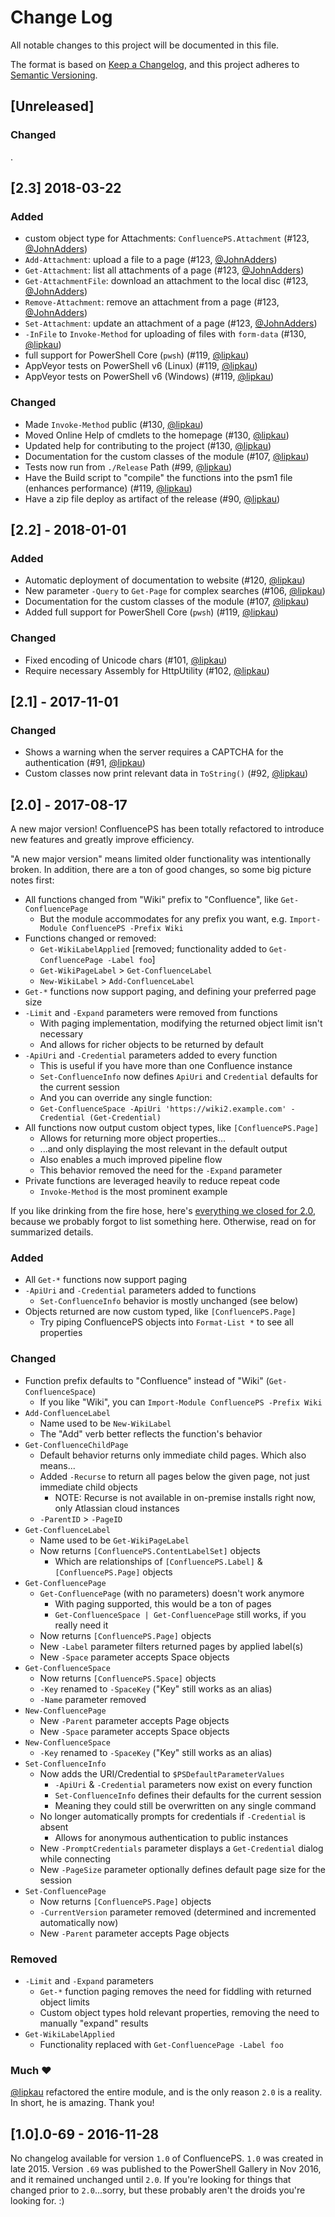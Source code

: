 # Change Log

All notable changes to this project will be documented in this file.

The format is based on [Keep a Changelog](http://keepachangelog.com/),
and this project adheres to [Semantic Versioning](http://semver.org/).

## [Unreleased]

### Changed

.

## [2.3] 2018-03-22

### Added

- custom object type for Attachments: `ConfluencePS.Attachment` (#123, [@JohnAdders][])
- `Add-Attachment`: upload a file to a page (#123, [@JohnAdders][])
- `Get-Attachment`: list all attachments of a page (#123, [@JohnAdders][])
- `Get-AttachmentFile`: download an attachment to the local disc (#123, [@JohnAdders][])
- `Remove-Attachment`: remove an attachment from a page (#123, [@JohnAdders][])
- `Set-Attachment`: update an attachment of a page (#123, [@JohnAdders][])
- `-InFile` to `Invoke-Method` for uploading of files with `form-data` (#130, [@lipkau][])
- full support for PowerShell Core (`pwsh`) (#119, [@lipkau][])
- AppVeyor tests on PowerShell v6 (Linux) (#119, [@lipkau][])
- AppVeyor tests on PowerShell v6 (Windows) (#119, [@lipkau][])

### Changed

- Made `Invoke-Method` public (#130, [@lipkau][])
- Moved Online Help of cmdlets to the homepage (#130, [@lipkau][])
- Updated help for contributing to the project (#130, [@lipkau][])
- Documentation for the custom classes of the module (#107, [@lipkau][])
- Tests now run from `./Release` Path (#99, [@lipkau][])
- Have the Build script to "compile" the functions into the psm1 file (enhances performance) (#119, [@lipkau][])
- Have a zip file deploy as artifact of the release (#90, [@lipkau][])

## [2.2] - 2018-01-01

### Added

- Automatic deployment of documentation to website (#120, [@lipkau][])
- New parameter `-Query` to `Get-Page` for complex searches (#106, [@lipkau][])
- Documentation for the custom classes of the module (#107, [@lipkau][])
- Added full support for PowerShell Core (`pwsh`) (#119, [@lipkau][])

### Changed

- Fixed encoding of Unicode chars (#101, [@lipkau][])
- Require necessary Assembly for HttpUtility (#102, [@lipkau][])

## [2.1] - 2017-11-01

### Changed

- Shows a warning when the server requires a CAPTCHA for the authentication (#91, [@lipkau][])
- Custom classes now print relevant data in `ToString()` (#92, [@lipkau][])

## [2.0] - 2017-08-17

A new major version! ConfluencePS has been totally refactored to introduce new features and greatly improve efficiency.

"A new major version" means limited older functionality was intentionally broken. In addition, there are a ton of good changes, so some big picture notes first:

- All functions changed from "Wiki" prefix to "Confluence", like `Get-ConfluencePage`
  - But the module accommodates for any prefix you want, e.g. `Import-Module ConfluencePS -Prefix Wiki`
- Functions changed or removed:
  - `Get-WikiLabelApplied` [removed; functionality added to `Get-ConfluencePage -Label foo`]
  - `Get-WikiPageLabel` > `Get-ConfluenceLabel`
  - `New-WikiLabel` > `Add-ConfluenceLabel`
- `Get-*` functions now support paging, and defining your preferred page size
- `-Limit` and `-Expand` parameters were removed from functions
  - With paging implementation, modifying the returned object limit isn't necessary
  - And allows for richer objects to be returned by default
- `-ApiUri` and `-Credential` parameters added to every function
  - This is useful if you have more than one Confluence instance
  - `Set-ConfluenceInfo` now defines `ApiUri` and `Credential` defaults for the current session
  - And you can override any single function:
  - `Get-ConfluenceSpace -ApiUri 'https://wiki2.example.com' -Credential (Get-Credential)`
- All functions now output custom object types, like `[ConfluencePS.Page]`
  - Allows for returning more object properties...
  - ...and only displaying the most relevant in the default output
  - Also enables a much improved pipeline flow
  - This behavior removed the need for the `-Expand` parameter
- Private functions are leveraged heavily to reduce repeat code
  - `Invoke-Method` is the most prominent example

If you like drinking from the fire hose, here's [everything we closed for 2.0], because we probably forgot to list something here. Otherwise, read on for summarized details.

### Added

- All `Get-*` functions now support paging
- `-ApiUri` and `-Credential` parameters added to functions
  - `Set-ConfluenceInfo` behavior is mostly unchanged (see below)
- Objects returned are now custom typed, like `[ConfluencePS.Page]`
  - Try piping ConfluencePS objects into `Format-List *` to see all properties

### Changed

- Function prefix defaults to "Confluence" instead of "Wiki" (`Get-ConfluenceSpace`)
  - If you like "Wiki", you can `Import-Module ConfluencePS -Prefix Wiki`
- `Add-ConfluenceLabel`
  - Name used to be `New-WikiLabel`
  - The "Add" verb better reflects the function's behavior
- `Get-ConfluenceChildPage`
  - Default behavior returns only immediate child pages. Which also means...
  - Added `-Recurse` to return all pages below the given page, not just immediate child objects
    - NOTE: Recurse is not available in on-premise installs right now, only Atlassian cloud instances
  - `-ParentID` > `-PageID`
- `Get-ConfluenceLabel`
  - Name used to be `Get-WikiPageLabel`
  - Now returns `[ConfluencePS.ContentLabelSet]` objects
    - Which are relationships of `[ConfluencePS.Label]` & `[ConfluencePS.Page]` objects
- `Get-ConfluencePage`
  - `Get-ConfluencePage` (with no parameters) doesn't work anymore
    - With paging supported, this would be a ton of pages
    - `Get-ConfluenceSpace | Get-ConfluencePage` still works, if you really need it
  - Now returns `[ConfluencePS.Page]` objects
  - New `-Label` parameter filters returned pages by applied label(s)
  - New `-Space` parameter accepts Space objects
- `Get-ConfluenceSpace`
  - Now returns `[ConfluencePS.Space]` objects
  - `-Key` renamed to `-SpaceKey` ("Key" still works as an alias)
  - `-Name` parameter removed
- `New-ConfluencePage`
  - New `-Parent` parameter accepts Page objects
  - New `-Space` parameter accepts Space objects
- `New-ConfluenceSpace`
  - `-Key` renamed to `-SpaceKey` ("Key" still works as an alias)
- `Set-ConfluenceInfo`
  - Now adds the URI/Credential to `$PSDefaultParameterValues`
    - `-ApiUri` & `-Credential` parameters now exist on every function
    - `Set-ConfluenceInfo` defines their defaults for the current session
    - Meaning they could still be overwritten on any single command
  - No longer automatically prompts for credentials if `-Credential` is absent
    - Allows for anonymous authentication to public instances
  - New `-PromptCredentials` parameter displays a `Get-Credential` dialog while connecting
  - New `-PageSize` parameter optionally defines default page size for the session
- `Set-ConfluencePage`
  - Now returns `[ConfluencePS.Page]` objects
  - `-CurrentVersion` parameter removed (determined and incremented automatically now)
  - New `-Parent` parameter accepts Page objects

### Removed

- `-Limit` and `-Expand` parameters
  - `Get-*` function paging removes the need for fiddling with returned object limits
  - Custom object types hold relevant properties, removing the need to manually "expand" results
- `Get-WikiLabelApplied`
  - Functionality replaced with `Get-ConfluencePage -Label foo`

### Much ❤

[@lipkau](https://github.com/lipkau) refactored the entire module, and is the only reason `2.0` is a reality. In short, he is amazing. Thank you!

## [1.0].0-69 - 2016-11-28

No changelog available for version `1.0` of ConfluencePS. `1.0` was created in late 2015. Version `.69` was published to the PowerShell Gallery in Nov 2016, and it remained unchanged until `2.0`. If you're looking for things that changed prior to `2.0`...sorry, but these probably aren't the droids you're looking for. :)

[everything we closed for 2.0]: https://github.com/AtlassianPS/ConfluencePS/issues?utf8=%E2%9C%93&q=closed%3A2017-04-01..2017-08-17
[@alexsuslin]: https://github.com/alexsuslin
[@axxelG]: https://github.com/axxelG
[@beaudryj]: https://github.com/beaudryj
[@brianbunke]: https://github.com/brianbunke
[@Clijsters]: https://github.com/Clijsters
[@colhal]: https://github.com/colhal
[@Dejulia489]: https://github.com/Dejulia489
[@ebekker]: https://github.com/ebekker
[@jkknorr]: https://github.com/jkknorr
[@JohnAdders]: https://github.com/JohnAdders
[@kittholland]: https://github.com/kittholland
[@LiamLeane]: https://github.com/LiamLeane
[@lipkau]: https://github.com/lipkau
[@lukhase]: https://github.com/lukhase
[@padgers]: https://github.com/padgers
[@ThePSAdmin]: https://github.com/ThePSAdmin
